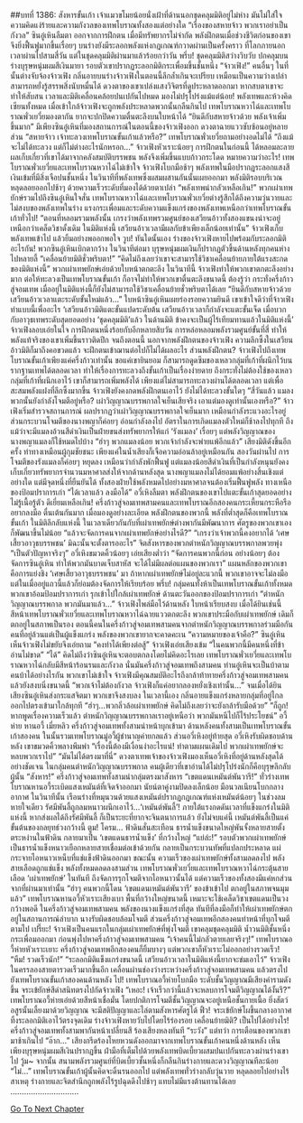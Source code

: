##บทที่ 1386: สังหารขั้นเก้า
เจ้าแมวขโมยน้อยนั่งเฝ้าที่ด้านนอกชุดคลุมมิติอยู่ไม่ห่าง มันไม่ใส่ใจความคิดแง่ร้ายและความกังวลของเทพโบราณทั้งสองแต่อย่างใด
“เรื่องของสหายจ้าว พวกเราอย่าเป็นกังวล”
ซินอู๋เหินลืมตา ออกจากการฝึกตน
เมื่อมีทรัพยากรไม่จำกัด พลังฝึกตนเมื่อช่วงชีวิตก่อนของเขาจึงยิ่งฟื้นฟูมากขึ้นเรื่อยๆ บนร่างยังมีระลอกพลังแห่งกฎเกณฑ์กวาดผ่านเป็นครั้งคราว
ที่โลกภายนอกเวลาผ่านไปสามสี่วัน
แต่ในชุดคลุมมิติผ่านมาแล้วร้อยกว่าวัน
พรึ่บ!
ชุดคลุมมิติสว่างวิบวับ ปกคลุมบนร่างบุรุษหนุ่มผมสีเงินมายา รอบตัวเขาปรากฏระลอกมิติกระเพื่อมขึ้นชั้นหนึ่ง
“จ้าวเฟิง!”
คนอื่นๆ ในที่นั้นต่างจับจ้องจ้าวเฟิง
กลิ่นอายบนร่างจ้าวเฟิงในตอนนี้ลึกล้ำเกินจะเปรียบ เหมือนเป็นความว่างเปล่า สามารถหยั่งรู้สรรพสิ่งนับหมื่นได้
ดวงตาของเขาเปล่งแสงวิจิตรที่ดูประหลาดออกมา หากสบตาเขาจะทำให้สับสน เวลาและมิติเคลื่อนคล้อยปนเปกันไปหมด
มองไม่ปรุโปร่งแม้แต่น้อย!
พลังเทพและห้วงคิดเซียนทั้งหมด เมื่อเข้าใกล้จ้าวเฟิงจะถูกพลังประหลาดพวกนั้นกลืนกินไป
เทพโบราณหวาไฉ่และเทพโบราณพั่วเยวี่ยมองตากัน ยากจะปกปิดความตื่นตะลึงบนใบหน้าได้
“ยินดีกับสหายจ้าวด้วย พลังเจ้าเพิ่มขึ้นมาก”
มีเพียงซินอู๋เหินที่มองสถานการณ์ในตอนนี้ของจ้าวเฟิงออก ดวงตาฉายแววซับซ้อนอยู่หลายส่วน
“สหายจ้าว เจ้าทะลวงเทพโบราณขั้นเก้าแล้วหรือ?” เทพโบราณพั่วเยวี่ยถามอย่างอดไม่ได้
“ถึงแม้จะไม่ได้ทะลวง แต่ก็ไม่ต่างอะไรนักหรอก…”
จ้าวเฟิงหัวเราะน้อยๆ
การฝึกตนในก่อนนี้ ได้หลอมละลายผลเก็บเกี่ยวที่เขาได้มาจากคลังสมบัติบรรพชน พลังจึงเพิ่มขึ้นแบบก้าวกระโดด
หมายความว่าอะไร!
เทพโบราณพั่วเยวี่ยและเทพโบราณหวาไฉ่ไม่เข้าใจ
จ้าวเฟิงโบกมือช้าๆ พลังเทพในมือปรากฏระลอกแสงสีเงินเข้มที่มีสิ่งเจือปนชั้นหนึ่ง
ในวินาทีที่พลังเทพซึ่งผสมผสานกันนั้นเผยออกมา พลังมิติรอบบริเวณหลุดลอยออกไปช้าๆ ด้วยความเร็วระดับที่มองได้ด้วยตาเปล่า
“พลังเทพน่ากลัวเหลือเกิน!”
พวกเผ่าเทพยักษ์รวมไปถึงซินอู๋เหินใจสั่น
เทพโบราณหวาไฉ่และเทพโบราณพั่วเยวี่ยต่างรู้สึกได้ถึงความวุ่นวายและไม่สงบของพลังเทพในร่าง
แรงกระเพื่อมและระดับความแข็งแกร่งของพลังเทพเหนือกว่าเทพโบราณขั้นเก้าทั่วไป!
“ตอนที่หลอมรวมพลังนั้น เกรงว่าพลังเทพรวมศูนย์ของเสวียนอ้าวทั้งสองแขนงน่าจะอยู่เหนือกว่าเคล็ดวิชาดั้งเดิม ในมิติแห่งนี้ เสวียนอ้าวเวลามีผลกับข้าเพียงเล็กน้อยเท่านั้น”
จ้าวเฟิงเก็บพลังเทพเข้าไป แล้วยิ้มอย่างพออกพอใจ
วูบ!
ทันใดนั้นเอง ร่างของจ้าวเฟิงหายไปพร้อมกับระลอกมิติ
อะไรกัน!
พวกซินอู๋เหินเบิกตากว้าง
ในวินาทีต่อมา บุรุษหนุ่มผมเงินก็ปรากฏตัวขึ้นด้านหลังทุกคนห่างไปหลายลี้
“เคลื่อนย้ายมิติชั่วพริบตา!”
“คิดไม่ถึงเลยว่าเขาจะสามารใช้วิชาเคลื่อนย้ายภายใต้แรงสะกดของมิติแห่งนี้”
พวกเผ่าเทพยักษ์เอ่ยด้วยใบหน้าตกตะลึง
ในวินาทีนี้ จ้าวเฟิงทำให้พวกเขาตกตะลึงอย่างมาก ต่อให้ทะลวงเป็นเทพโบราณขั้นเก้า ก็อาจไม่ทำให้พวกเขาตื่นตะลึงขนาดนี้
ต้องรู้ว่า
กระทั่งครึ่งก้าวสู่จอมเทพ เมื่ออยู่ในมิติแห่งนี้ก็ยังไม่สามารถใช้วิชาเคลื่อนย้ายชั่วพริบตาได้เลย
“ยินดีกับสหายจ้าวด้วย เสวียนอ้าวเวลาแตะระดับขั้นใหม่แล้ว…”
ใบหน้าซินอู๋เหินเผยร่องรอยความยินดี
เขาเข้าใจดีว่าที่จ้าวเฟิงทำแบบนี้เพื่ออะไร
‘เสวียนอ้าวมิติแตะขั้นแปดระดับต้น เสวียนอ้าวเวลาก็กำลังจะแตะขั้นเจ็ด เมื่อบวกกับอาวุธเทพระดับสุดยอดอย่าง ‘ชุดคลุมมิติ’แล้ว ในด้านมิติ ข้าคงจะเป็นผู้ไร้เทียมทานแล้วในมิติแห่งนี้’
จ้าวเฟิงลอบเอ่ยในใจ
การฝึกตนหนึ่งร้อยกับอีกหลายสิบวัน การหล่อหลอมพลังรวมศูนย์ขั้นที่สี่ ทำให้พลังแท้จริงของเขาเพิ่มขึ้นราวติดปีก
จนถึงตอนนี้
นอกจากพลังฝึกตนของจ้าวเฟิง ความลึกซึ้งในเสวียนอ้าวมิติก็มาถึงคอขวดแล้ว
จะฝึกตนเข้าฌานต่อไปก็ไม่ได้ผลอะไร
ส่วนพลังฝึกตน?
จ้าวเฟิงไปถึงเทพโบราณขั้นเก้าเพียงแค่ครึ่งก้าวเท่านั้น
ขอแค่เขายินยอม ก็สามารถดูดซึมของเหลวกลุ่มที่เก้าที่ผนึกไว้บนรากฐานเทพได้ตลอดเวลา ทำให้เรื่องการทะลวงถึงขั้นเก้าเป็นเรื่องง่ายดาย
ถึงกระทั่งไม่ต้องใช้ของเหลวกลุ่มที่เก้าที่ผนึกเอาไว้ เขาก็สามารถเพิ่มพลังได้ เพียงแต่ไม่สามารถทะลวงผ่านได้ตลอดเวลา
แต่เพื่อสะสมพลังแฝงที่ลึกซึ้งมากขึ้น จ้าวเฟิงยังคงกดพลังฝึกตนเอาไว้ ยังไม่ได้ทะลวงขั้นใดๆ
“สี่วันแล้ว แมลงพวกนั้นยังกำลังโจมตีอยู่หรือ? เผ่าวิญญาณบรรพกาลใจเย็นเสียจริง เอาแต่มองดูเท่านั้นเองหรือ?”
จ้าวเฟิงเริ่มสำรวจสถานการณ์
ผลปรากฏว่าเผ่าวิญญาณบรรพกาลใจเย็นมาก เหมือนกำลังระแวงอะไรอยู่
ส่วนกระบวนโจมตีของนางพญาก็ค่อยๆ อ่อนกำลังลงไป อัตราในการเกิดแมลงตัวใหม่ก็ช้าลงไปทุกที
ถึงแม้ว่าจะมีแมลงอ้วนสีดำเงินเป็นฝ่ายขนส่งทรัพยากรให้แก่ ‘รังแมลง’ เรื่อยๆ แต่พลังวิญญาณของนางพญาแมลงก็ใช้หมดไปบ้าง
“ฮ่าๆ พวกแมลงน้อย พวกเจ้ากำลังจะพ่ายแพ้อีกแล้ว”
เสียงมิติดังขึ้นอีกครั้ง ท่าทางเหมือนผู้กุมชัยชนะ เพียงแค่ในน้ำเสียงก็เจือความอ่อนล้าอยู่เหมือนกัน
สองวันผ่านไป
การโจมตีของรังแมลงก็ค่อยๆ หยุดลง เหมือนว่ากำลังพักฟื้นฟู
แต่แมลงน้อยสีดำเงินที่เป็นกำลังหนุนยังคงเก็บเกี่ยวทรัพยากรจำนวนมหาศาลส่งให้จากด้านหลังสุด
นางพญาแมลงไม่ได้ยอมแพ้อย่างสิ้นเชิงแต่อย่างใด
แต่มีจุดหนึ่งที่ยืนยันได้ ทั้งสองฝ่ายใช้พลังหมดไปอย่างมหาศาลจนต้องเริ่มฟื้นฟูพลัง
ทางเหนือของป้อมปราการเก่า
“ได้เวลาแล้ว ลงมือได้”
อวี่เหิงลืมตา พลังฝึกตนของเขาไปแตะขั้นเก้าสุดยอดอย่างไม่รู้เนื้อรู้ตัว
ดีเยี่ยมเหลือเกิน!
ครึ่งก้าวสู่จอมเทพสามคนและเทพโบราณอีกสองคนกระเหี้ยนกระหือรืออยากลงมือ ตื่นเต้นกันมาก
เมื่อมองดูอย่างละเอียด พลังฝึกตนของพวกนี้ พลังที่ต่ำสุดก็คือเทพโบราณขั้นเก้า
ในมิติลึกลับแห่งนี้ ในเวลาเดียวกันกับที่เผ่าเทพยักษ์ต่างพากันมีพัฒนาการ ศัตรูของพวกเขาเองก็พัฒนาขึ้นไม่น้อย
“แล้วจะจัดการคนจากเผ่าเทพยักษ์อย่างไรดี?”
“เกรงว่าเจ้าพวกนี้คงอยากได้ ‘เศษเสี้ยวอาวุธบรรพชน’ มิฉะนั้นจะตั้งตารออะไร”
จิตสังหารของพวกตำหนักวิญญาณบรรพกาลพวยพุ่ง
“เป็นตัวปัญหาจริงๆ”
อวี่เหิงขมวดคิ้วน้อยๆ เอ่ยเสียงต่ำว่า “จัดการคนพวกนี้ก่อน อย่างน้อยๆ ต้องจัดการซินอู๋เหิน ทำให้พวกมันบาดเจ็บสาหัส จะได้ไม่มีผลต่อแผนของพวกเรา”
แผนหลักของพวกเขาคือการแย่งชิง ‘เศษเสี้ยวอาวุธบรรพชน’ มา
ถ้าหากเผ่าเทพยักษ์ไม่อยู่ละแวกนี้ พวกเขาอาจจะไม่ลงมือ แต่ในเมื่ออยู่แถวนี้แล้วก็ย่อมต้องจัดการให้เรียบร้อย
พรึ่บ!
กลุ่มคนทั้งห้าเป็นเทพโบราณขั้นเก้าทั้งหมด พวกเขาอ้อมป้อมปราการเก่า รุกเข้าไปใกล้เผ่าเทพยักษ์
ด้านตะวันออกของป้อมปราการเก่า
“ตำหนักวิญญาณบรรพกาล พวกมันมาแล้ว…”
จ้าวเฟิงไพล่มือไว้ด้านหลัง ใบหน้าเรียบสงบ
เมื่อได้ยินเช่นนี้ สีหน้าเทพโบราณพั่วเยวี่ยและเทพโบราณหวาไฉ่ฉายแววตกตะลึง พวกเขาประมือกับเผ่าเทพยักษ์ เดิมก็ตกอยู่ในสภาพเป็นรอง
ตอนนี้คนในครึ่งก้าวสู่จอมเทพสามคนจากตำหนักวิญญาณบรรพกาลร่วมมือกัน คนที่อยู่ล้วนแต่เป็นผู้แข็งแกร่ง พลังของพวกเขายากจะคาดคะเน
“ความหมายของเจ้าคือ?”
ซินอู๋เหินเห็นจ้าวเฟิงไม่ขยับจึงเอ่ยถาม
“คงทำได้เพียงต่อสู้”
จ้าวเฟิงเอ่ยเสียงเข้ม “ในคนพวกนี้มีคนหนึ่งที่ข้าอ่านไม่ขาด”
“ได้”
คิดไม่ถึงว่าซินอู๋เหินจะตอบตกลงโดยไม่คิดอะไรเลย
เทพโบราณพั่วเยวี่ยและเทพโบราณหวาไฉ่กลับมีสีหน้าร้อนรนและกังวล
นั่นมันครึ่งก้าวสู่จอมเทพถึงสามคน ท่านอู๋เหินจะเป็นบ้าตามคนบ้าได้อย่างไรกัน
พวกเขาไม่เข้าใจ จ้าวเฟิงมีคุณสมบัติอะไรถึงกล้าท้าทายครึ่งก้าวสู่จอมเทพสามคนแล้วยังสงบนิ่งขนาดนี้
“พวกเจ้าไม่ต้องกังวล จ้าวเฟิงก็แค่อยากลองหยั่งเชิงเท่านั้น…”
จนเมื่อได้ยินเสียงซินอู๋เหินส่งกระแสจิตมา พวกเขาจึงสงบลง
ในเวลานี้เอง
กลิ่นอายแข็งแกร่งหลายกลุ่มที่อยู่ไกลออกไปตรงเข้ามาใกล้ทุกที
“ฮ่าๆ…พวกลิ่วล้อเผ่าเทพยักษ์ คิดไม่ถึงเลยว่าจะยังกล้ารับมือด้วย”
“ก็ถูก! หากพูดเรื่องความเร็วแล้ว ตำหนักวิญญาณบรรพกาลเราอยู่เหนือว่า พวกมันหนีไปก็ไร้ประโยชน์”
อวี้ห่าย หานอวี้ เมี่ยหลิว ครึ่งก้าวสู่จอมเทพทั้งสามนำหน้าบุกเข้ามา
ด้านหลังคนทั้งสามเป็นเทพโบราณขั้นเก้าสองคน ในนั้นรวมเทพโบราณมู่อวี้ผู้ชำนาญค่ายกลแล้ว
ส่วนอวี่เหิงอยู่ท้ายสุด
อวี่เหิงรับผิดชอบด้านหลัง เขาขมวดคิ้วพลางพึมพำ “เรื่องนี้ต้องมีเงื่อนงำอะไรแน่! ทำตามแผนเดิมไป พวกเผ่าเทพยักษ์จะหลบพวกเราไป”
“มันไม่ได้ตรงมาที่นี่”
ดวงตาเทพเจ้าของจ้าวเฟิงมองเห็นอวี่เหิงที่อยู่ด้านหลังสุดได้อย่างชัดเจน
ในกลุ่มคนตำหนักวิญญาณบรรพกาล คนผู้เดียวที่เขาอ่านได้ไม่ปรุโปร่งนักก็คือบุรุษลึกลับผู้นั้น
“สังหาร!”
ครึ่งก้าวสู่จอมเทพทั้งสามนำกลุ่มตรงมาสังหาร
“เขตแดนเหมันต์พันวารี!”
ทั่วร่างเทพโบราณหานอวี้ระเบิดแสงเหมันต์ที่เจิดจ้าออกมา นัยน์ตาคู่งามปิดลงเล็กน้อย มือนวลเนียนโบกกลางอากาศ
ในวินาทีนั้น เรือนร่างที่หมุนวนด้วยแสงเหมันต์ปรากฏกฎเกณฑ์แห่งเหมันต์น้อยๆ
ในช่วงลมหายใจเดียว
รัศมีพันลี้ถูกลมหนาวผนึกเอาไว้...‘เหมันต์พันลี้’!
ภายใต้แรงกดดันเวลาที่แข็งแกร่งในมิติแห่งนี้ หากส่งผลได้ถึงรัศมีพันลี้ ก็เป็นระยะที่ยากจะจินตนาการแล้ว
ยังไม่จบแค่นี้ เหมันต์พันลี้เป็นแค่ขั้นต้นของกลยุทธ์วงกว้างนี้
ตูม! โครม…
ฟ้าดินสั่นสะเทือน ธารน้ำแข็งขนาดใหญ่พันจั้งหลายสายตั้งตระหง่านในฟ้าดิน กลายมาเป็น ‘เขตแดนธารน้ำแข็ง’ ที่กว้างใหญ่
“แย่ล่ะ!”
รอบตัวพวกเผ่าเทพยักษ์เป็นธารน้ำแข็งหนาวเยือกหลายสายเชื่อมต่อเข้าด้วยกัน กลายเป็นกระบวนทัพที่แปลกประหลาด แผ่กระจายไอหนาวเหน็บที่แช่แข็งฟ้าดินออกมา
ขณะนั้น
ความเร็วของเผ่าเทพยักษ์ทั้งสามลดลงไป พลังสายเลือดถูกแช่แข็ง พลังทั้งหมดลดลงสามส่วน
เทพโบราณพั่วเยวี่ยและเทพโบราณหวาไฉ่กระตุ้นสายเลือด ‘เผ่าเทพยักษ์’ ในทันที ถึงจัดการรุกโจมตีจากไอหนาวนั้นได้
แต่ความเร็วของทั้งสองมีแค่หกส่วนจากที่ผ่านมาเท่านั้น
“ฮ่าๆ คนพวกนี้โดน ‘เขตแดนเหมันต์พันวารี’ ของข้าเข้าไป ตกอยู่ในสภาพจนมุมแล้ว”
เทพโบราณหานอวี้หัวเราะเสียงเบา พื้นที่กว้างใหญ่ขนาดนี้ เหมาะจะใช้เคล็ดวิชาเขตแดนเป็นวงกว้างพอดี
ในครึ่งก้าวสู่จอมเทพสามคน พลังของนางแข็งแกร่งที่สุด ทันทีที่ลงมือก็ทำให้เผ่าเทพยักษ์ตกอยู่ในสถานการณ์ลำบาก
นางรับผิดชอบล้อมโจมตี ส่วนครึ่งก้าวสู่จอมเทพอีกสองคนทำหน้าที่บุกโจมตีตามไป
เปรี๊ยะ!
จ้าวเฟิงเป็นคนแรกในกลุ่มเผ่าเทพยักษ์ที่พุ่งโจมตี
เขาคลุมชุดคลุมมิติ น้ำวนมิติชั้นหนึ่งกระเพื่อมออกมา ก่อนพุ่งไปหาครึ่งก้าวสู่จอมเทพสามคน
“เจ้าคนนี้ไม่กลัวตายเลยจริงๆ!”
เทพโบราณอวี้ห่ายหัวเราะเยาะ ครึ่งก้าวสู่จอมเทพอีกสองคนก็ยิ้มบางๆ
แต่พวกเขาก็หัวเราะไม่ออกอย่างรวดเร็ว!
“หืม! รวดเร็วนัก!”
“ระลอกมิติแข็งแกร่งขนาดนี้ เสวียนอ้าวเวลาในมิติแห่งนี้ยากจะข่มเอาไว้”
จ้าวเฟิงในครรลองสายตารวดเร็วมากขึ้นอีก เคลื่อนผ่านช่องว่างระหว่างครึ่งก้าวสู่จอมเทพสามคน แล้วตรงไปยังเทพโบราณขั้นเก้าสองคนด้านหลัง
ไป!
เทพโบราณอวี้ห่ายโบกมือ ระดับชั้นวิญญาณมีเสียงคำรามดังขึ้น จระเข้ยักษ์สีดำสนิทตรงไปกัดจ้าวเฟิง
“เหอะ! เจ้าเร็วกว่านี้แล้วจะหลบการโจมตีวิญญาณได้งั้นรึ?”
เทพโบราณอวี้ห่ายเอ่ยด้วยสีหน้าเชื่อมั่น
โดยปกติการโจมตีชั้นวิญญาณจะอยู่เหนือชั้นกายเนื้อ ยิ่งสัตว์อสูรนั้นเลี้ยงมาด้วยวิญญาณ จะมีสติปัญญาและไล่ตามสังหารศัตรูได้
ฟิ้ว!
จระเข้ยักษ์โผขึ้นกลางอากาศ ทิ้งระลอกมิติเอาไว้ตรงจุดเดิม
ร่างจ้าวเฟิงหายวับไปโดยไร้ร่องรอย
เคลื่อนย้ายมิติ?
เป็นไปได้อย่างไร!
ครึ่งก้าวสู่จอมเทพทั้งสามพากันหน้าเปลี่ยนสี ร้องเสียงหลงทันที “ระวัง”
แต่ทว่า
การเตือนของพวกเขามาช้าเกินไป
“อ๊าก…”
เสียงกรีดร้องโหยหวนดังออกมาจากเทพโบราณขั้นเก้าคนหนึ่งด้านหลัง
เห็นเพียงบุรุษหนุ่มผมสีเงินปรากฏขึ้น ฝ่ามือที่เต็มไปด้วยพลังเทพบิดเบี้ยวผสมปนเปกันทะลวงผ่านร่างเขาไป
วู้ม~
จากนั้น สนามพลังรวมศูนย์ที่บิดเบี้ยวชั้นหนึ่งก็กลืนกินร่างกายและดวงวิญญาณทีละน้อย
“ไม่...”
เทพโบราณขั้นเก้าผู้นั้นคิดจะดิ้นรนออกไป แต่พลังเทพทั่วร่างกลับวุ่นวาย หลุดลอยไปอย่างไร้สาเหตุ ร่างกายและจิตสำนึกถูกพลังไร้รูปฉุดดึงไปช้าๆ แทบไม่มีแรงต้านทานได้เลย
…………………………


[Go To Next Chapter]( ./243.md)